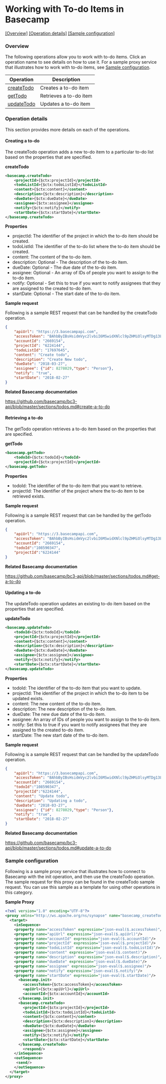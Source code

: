 # Working with To-do Items in Basecamp

[[Overview]](#overview)  [[Operation details]](#operation-details)  [[Sample configuration]](#sample-configuration)

### Overview 

The following operations allow you to work with to-do items. Click an operation name to see details on how to use it.
For a sample proxy service that illustrates how to work with to-do items, see [Sample configuration](#sample-configuration).

| Operation        | Description |
| ------------- |-------------|
| [createTodo](#creating-a-to-do)    | Creates a to-do item|
| [getTodo](#retrieving-a-to-do)    | Retrieves a to-do item|
| [updateTodo](#updating-a-to-do)    | Updates a to-do item|

### Operation details

This section provides more details on each of the operations.

#### Creating a to-do
The createTodo operation adds a new to-do item to a particular to-do list based on the properties that are specified.

**createTodo**
```xml
<basecamp.createTodo>
    <projectId>{$ctx:projectId}</projectId>
    <todoListId>{$ctx:todoListId}</todoListId>
    <content>{$ctx:content}</content>
    <description>{$ctx:description}</description>
    <dueDate>{$ctx:dueDate}</dueDate>
    <assignee>{$ctx:assignee}</assignee>
    <notify>{$ctx:notify}</notify>
    <startDate>{$ctx:startDate}</startDate>
</basecamp.createTodo>  
```

**Properties**
* projectId: The identifier of the project in which the to-do item should be created.
* todoListId: The identifier of the to-do list where the to-do item should be created.
* content: The content of the to-do item.
* description: Optional - The description of the to-do item.
* dueDate: Optional - The due date of the to-do item.
* assignee: Optional - An array of IDs of people you want to assign to the to-do item.
* notify: Optional - Set this to true if you want to notify assignees that they are assigned to the created to-do item.
* startDate: Optional - The start date of the to-do item.

**Sample request**

Following is a sample REST request that can be handled by the createTodo operation.

```json
{
    "apiUrl": "https://3.basecampapi.com",
    "accessToken": "BAhbByIBsHsidmVyc2lvbiI6MSwidXNlcl9pZHMiOlsyMTDg13LTA0VDA3OjM2OjMxWiJ9dToJVGltZQ2HmBzAqS77kQ==--1fb2c32e4d904b7960b77d5e81db7c6666dee01c2",
    "accountId": "2669154",
    "projectId": "6224144",
    "todoListId": "17697645",
    "content": "Create todo",
    "description": "Create New todo",
    "dueDate": "2018-03-27",
    "assignee": {"id": 8278029,"type": "Person"},
    "notify": "true",
    "startDate": "2018-02-27"
} 
```

**Related Basecamp documentation**

https://github.com/basecamp/bc3-api/blob/master/sections/todos.md#create-a-to-do

#### Retrieving a to-do

The getTodo operation retrieves a to-do item based on the properties that are specified.

**getTodo**
```xml
<basecamp.getTodo>
    <todoId>{$ctx:todoId}</todoId>
    <projectId>{$ctx:projectId}</projectId>
</basecamp.getTodo> 
```

**Properties**
* todoId: The identifier of the to-do item that you want to retrieve.
* projectId: The identifier of the project where the to-do item to be retrieved exists.

**Sample request**

Following is a sample REST request that can be handled by the getTodo operation.

```json
{
    "apiUrl": "https://3.basecampapi.com",
    "accessToken": "BAhbByIBsHsidmVyc2lvbiI6MSwidXNlcl9pZHMiOlsyMTDg13LTA0VDA3OjM2OjMxWiJ9dToJVGltZQ2HmBzAqS77kQ==--1fb2c32e4d904b7960b77d5e81db7c6666dee01c2",
    "accountId": "2669154",
    "todoId":"108590347",
    "projectId":"6224144"
} 
```

**Related Basecamp documentation**

https://github.com/basecamp/bc3-api/blob/master/sections/todos.md#get-a-to-do

#### Updating a to-do

The updateTodo operation updates an existing to-do item based on the properties that are specified.

**updateTodo**
```xml
<basecamp.updateTodo>
    <todoId>{$ctx:todoId}</todoId>
    <projectId>{$ctx:projectId}</projectId>
    <content>{$ctx:content}</content>
    <description>{$ctx:description}</description>
    <dueDate>{$ctx:dueDate}</dueDate>
    <assignee>{$ctx:assignee}</assignee>
    <notify>{$ctx:notify}</notify>
    <startDate>{$ctx:startDate}</startDate>
</basecamp.updateTodo>   
```

**Properties**
* todoId: The identifier of the to-do item that you want to update.
* projectId: The identifier of the project in which the to-do item to be updated exists.
* content: The new content of the to-do item.
* description: The new description of the to-do item.
* dueDate: The new due date of the to-do item.
* assignee: An array of IDs of people you want to assign to the to-do item.
* notify: Set this to true if you want to notify assignees that they are assigned to the created to-do item.
* startDate: The new start date of the to-do item.

**Sample request**

Following is a sample REST request that can be handled by the updateTodo operation.

```json
{
    "apiUrl": "https://3.basecampapi.com",
    "accessToken": "BAhbByIBsHsidmVyc2lvbiI6MSwidXNlcl9pZHMiOlsyMTDg13LTA0VDA3OjM2OjMxWiJ9dToJVGltZQ2HmBzAqS77kQ==--1fb2c32e4d904b7960b77d5e81db7c6666dee01c2",
    "accountId": "2669154",
    "todoId":"108590347",
    "projectId":"6224144",
    "content": "Update todo",
    "description": "Updating a todo",
    "dueDate": "2018-03-27",
    "assignee": {"id": 8278029,"type": "Person"},
    "notify": "true",
    "startDate": "2018-02-27"
}
```

**Related Basecamp documentation**

https://github.com/basecamp/bc3-api/blob/master/sections/todos.md#update-a-to-do

### Sample configuration

Following is a sample proxy service that illustrates how to connect to Basecamp with the init operation, and then use the createTodo operation. The sample request for this proxy can be found in the createTodo sample request. You can use this sample as a template for using other operations in this category.

**Sample Proxy**
```xml
<?xml version="1.0" encoding="UTF-8"?>
<proxy xmlns="http://ws.apache.org/ns/synapse" name="basecamp_createTodo" transports="https,http" statistics="disable" trace="disable" startOnLoad="true">
  <target>
    <inSequence>
    <property name="accessToken" expression="json-eval($.accessToken)"/>
    <property name="apiUrl" expression="json-eval($.apiUrl)"/>
    <property name="accountId" expression="json-eval($.accountId)"/>
    <property name="projectId" expression="json-eval($.projectId)"/>
    <property name="todoListId" expression="json-eval($.todoListId)"/>
    <property name="content" expression="json-eval($.content)"/>
    <property name="description" expression="json-eval($.description)"/>
    <property name="dueDate" expression="json-eval($.dueDate)"/>
    <property name="assignee" expression="json-eval($.assignee)"/>
    <property name="notify" expression="json-eval($.notify)"/>
    <property name="startDate" expression="json-eval($.startDate)"/>
      <basecamp.init>
        <accessToken>{$ctx:accessToken}</accessToken>
        <apiUrl>{$ctx:apiUrl}</apiUrl>
        <accountId>{$ctx:accountId}</accountId>
      </basecamp.init>     
      <basecamp.createTodo>
        <projectId>{$ctx:projectId}</projectId>
        <todoListId>{$ctx:todoListId}</todoListId>
        <content>{$ctx:content}</content>
        <description>{$ctx:description}</description>
        <dueDate>{$ctx:dueDate}</dueDate>
        <assignee>{$ctx:assignee}</assignee>
        <notify>{$ctx:notify}</notify>
        <startDate>{$ctx:startDate}</startDate>
      </basecamp.createTodo>   
        <respond/>         
    </inSequence>
    <outSequence>
     <send/>
    </outSequence>
  </target>
</proxy> 
```
